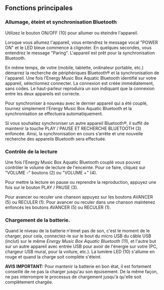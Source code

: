 ## Fonctions principales

### Allumage, éteint et synchronisation Bluetooth

Utilizez le bouton ON/OFF (10) pour allumer ou éteindre l'appareil.

Lorsque vous allumez l'appareil, vous entendrez le message vocal "POWER ON" et le LED bleue commence à clignoter. En quelques secondes, vous entendrez le message "Paring". L'appareil est prêt pour la synchronisation Bluetooth.

En même temps, de votre (mobile, tablette, ordinateur portable, etc.) démarrez la recherche de périphériques Bluetooth® et la synchronisation de l'appareil. Une fois l’Energy Music Box Aquatic Bluetooth identifié sur votre appareil, sélectionnez connecter. La connexion est créée immédiatement, sans codes. Le haut-parleur reproduira un son indiquant que la connexion entre les deux appareils est correcte.

Pour synchroniser à nouveau avec le dernier appareil qui a été couplé, tournez simplement l’Energy Music Box Aquatic Bluetooth et la synchronisation se effectuera automatiquement.

Si vous souhaitez synchroniser un autre appareil Bluetooth®, il suffit de maintenir la touche PLAY / PAUSE ET RECHERCHE BLUETOOTH (3) enfoncée. Ainsi, la synchronisation en cours s’arrête et une nouvelle recherche des appareils Bluetooth sera effectuée. 

### Contrôle de la lecture

Une fois l’Energy Music Box Aquatic Bluetooth couplé vous pouvez contrôler le volume de lecture de l'enceinte. Pour ce faire, cliquez sur "VOLUME -" boutons (2) ou "VOLUME +" (4).

Pour mettre la lecture en pause ou reprendre la reproduction, appuyez une fois sur le bouton PLAY / PAUSE (3).

Pour avancer ou reculer une chanson appuyez sur les boutons AVANCER (5) ou RECULER (1). Pour avancer ou reculer dans une chanson maintenez enfoncés les boutons AVANCER (5) ou RECULER (1).

### Chargement de la batterie.

Quand le niveau de la batterie n'émet pas de son, c'est le moment de le charger, pour cela, connectez-le sur le bout du micro USB du câble USB (inclut) sur le même *Energy Music Box Aquatic Bluetooth* (11), et l'autre but sur un autre appareil avec entrée USB pour avoir de l'énergie sur votre (PC, chargeur USB mural, pour la voiture, etc.). La lumière LED (10) s'allume en rouge et quand la charge soit complète s'éteint.

**AVIS IMPORTANT:** Pour mantenir la batterie en bon état, il est fortement conseillé de ne pas la charger jusqu'au son épuisement. De la même façon, ne pas interrompre le processus de chargement jusqu'à qu'elle soit complètement chargée.
